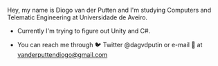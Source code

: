 Hey, my name is Diogo van der Putten and I'm studying Computers and Telematic Engineering at Universidade de Aveiro.

- Currently I'm trying to figure out Unity and C#.

- You can reach me through 🐦 Twitter @dagvdputin or e-mail 📧 at vanderputtendiogo@gmail.com

<!---
dagvdputten/dagvdputten is a ✨ special ✨ repository because its `README.md` (this file) appears on your GitHub profile.
You can click the Preview link to take a look at your changes.
--->
